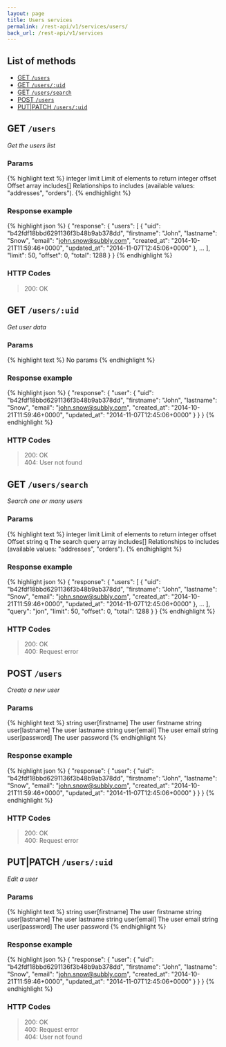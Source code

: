 ```yaml
---
layout: page
title: Users services
permalink: /rest-api/v1/services/users/
back_url: /rest-api/v1/services
---
```


## List of methods

- [GET `/users`](#get-users)
- [GET `/users/:uid`](#get-usersuid)
- [GET `/users/search`](#get-userssearch)
- [POST `/users`](#post-users)
- [PUT&#124;PATCH `/users/:uid`](#putpatch-usersuid)




## GET `/users`

_Get the users list_

### Params

{% highlight text %}
integer   limit        Limit of elements to return
integer   offset       Offset
array     includes[]   Relationships to includes (available values: "addresses", "orders").
{% endhighlight %}

### Response example

{% highlight json %}
{
  "response": {
    "users": [
      {
        "uid": "b42fdf18bbd6291136f3b48b9ab378dd",
        "firstname": "John",
        "lastname": "Snow",
        "email": "john.snow@subbly.com",
        "created_at": "2014-10-21T11:59:46+0000",
        "updated_at": "2014-11-07T12:45:06+0000"
      },
      ...
    ],
    "limit": 50,
    "offset": 0,
    "total": 1288
  }
}
{% endhighlight %}

### HTTP Codes

> 200: OK



## GET `/users/:uid`

_Get user data_

### Params

{% highlight text %}
No params
{% endhighlight %}

### Response example

{% highlight json %}
{
  "response": {
    "user": {
      "uid": "b42fdf18bbd6291136f3b48b9ab378dd",
      "firstname": "John",
      "lastname": "Snow",
      "email": "john.snow@subbly.com",
      "created_at": "2014-10-21T11:59:46+0000",
      "updated_at": "2014-11-07T12:45:06+0000"
    }
  }
}
{% endhighlight %}

### HTTP Codes

> 200: OK  
> 404: User not found



## GET `/users/search`

_Search one or many users_

### Params

{% highlight text %}
integer   limit        Limit of elements to return
integer   offset       Offset
string    q            The search query
array     includes[]   Relationships to includes (available values: "addresses", "orders").
{% endhighlight %}

### Response example

{% highlight json %}
{
  "response": {
    "users": [
      {
        "uid": "b42fdf18bbd6291136f3b48b9ab378dd",
        "firstname": "John",
        "lastname": "Snow",
        "email": "john.snow@subbly.com",
        "created_at": "2014-10-21T11:59:46+0000",
        "updated_at": "2014-11-07T12:45:06+0000"
      },
      ...
    ],
    "query": "jon",
    "limit": 50,
    "offset": 0,
    "total": 1288
  }
}
{% endhighlight %}

### HTTP Codes

> 200: OK  
> 400: Request error



## POST `/users`

_Create a new user_

### Params

{% highlight text %}
string   user[firstname]   The user firstname
string   user[lastname]    The user lastname
string   user[email]       The user email
string   user[password]    The user password
{% endhighlight %}

### Response example

{% highlight json %}
{
  "response": {
    "user": {
      "uid": "b42fdf18bbd6291136f3b48b9ab378dd",
      "firstname": "John",
      "lastname": "Snow",
      "email": "john.snow@subbly.com",
      "created_at": "2014-10-21T11:59:46+0000",
      "updated_at": "2014-11-07T12:45:06+0000"
    }
  }
}
{% endhighlight %}

### HTTP Codes

> 200: OK  
> 400: Request error



## PUT|PATCH `/users/:uid`

_Edit a user_

### Params

{% highlight text %}
string   user[firstname]   The user firstname
string   user[lastname]    The user lastname
string   user[email]       The user email
string   user[password]    The user password
{% endhighlight %}

### Response example

{% highlight json %}
{
  "response": {
    "user": {
      "uid": "b42fdf18bbd6291136f3b48b9ab378dd",
      "firstname": "John",
      "lastname": "Snow",
      "email": "john.snow@subbly.com",
      "created_at": "2014-10-21T11:59:46+0000",
      "updated_at": "2014-11-07T12:45:06+0000"
    }
  }
}
{% endhighlight %}

### HTTP Codes

> 200: OK  
> 400: Request error  
> 404: User not found
